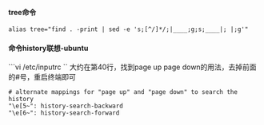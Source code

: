 #### tree命令
```alias tree="find . -print | sed -e 's;[^/]*/;|____;g;s;____|; |;g'"```


#### 命令history联想-ubuntu
```vi /etc/inputrc ``
大约在第40行，找到page up page down的用法，去掉前面的#号，重启终端即可
```
# alternate mappings for "page up" and "page down" to search the history
"\e[5~": history-search-backward
"\e[6~": history-search-forward
```
